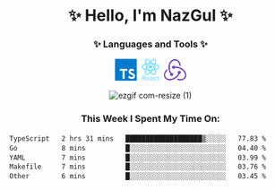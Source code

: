 <h1 align="center">✨ Hello, I'm NazGul ✨</h1>

<div align="center">
  <h3>✨ Languages and Tools ✨ </h3>
  <a href="https://www.typescriptlang.org" target="_blank" rel="noreferrer">   
    <img src="https://raw.githubusercontent.com/devicons/devicon/master/icons/typescript/typescript-original.svg" alt="typescript" width="40" 
    height="40"/></a>
  <a href="https://reactjs.org/" target="_blank" rel="noreferrer">   
    <img src="https://raw.githubusercontent.com/devicons/devicon/master/icons/react/react-original-wordmark.svg" alt="react" width="40"     
    height="40"/></a>
  <a href="https://redux.js.org" target="_blank" rel="noreferrer">   
    <img src="https://raw.githubusercontent.com/devicons/devicon/master/icons/redux/redux-original.svg" alt="redux" width="40" height="40"/></a>
</div>

<div align="center">
  
  ![ezgif com-resize (1)](https://github.com/FunChosa/FunChosa/assets/112805319/d1ccce32-bf77-4fd5-b8ee-044b038c063f)

</div>
 
<h3 align="center">This Week I Spent My Time On:</h3>
<!--START_SECTION:waka-->

```txt
TypeScript   2 hrs 31 mins   ███████████████████▒░░░░░   77.83 %
Go           8 mins          █░░░░░░░░░░░░░░░░░░░░░░░░   04.40 %
YAML         7 mins          █░░░░░░░░░░░░░░░░░░░░░░░░   03.99 %
Makefile     7 mins          █░░░░░░░░░░░░░░░░░░░░░░░░   03.76 %
Other        6 mins          █░░░░░░░░░░░░░░░░░░░░░░░░   03.45 %
```

<!--END_SECTION:waka-->

